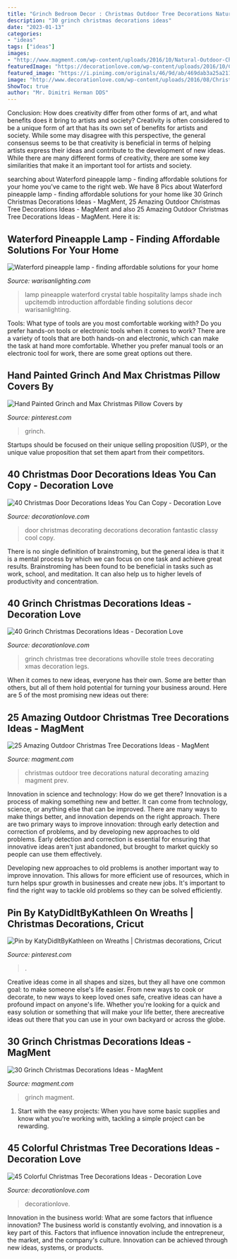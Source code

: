 ```yaml
---
title: "Grinch Bedroom Decor : Christmas Outdoor Tree Decorations Natural Decorating Amazing Magment Prev"
description: "30 grinch christmas decorations ideas"
date: "2023-01-13"
categories:
- "ideas"
tags: ["ideas"]
images:
- "http://www.magment.com/wp-content/uploads/2016/10/Natural-Outdoor-Christmas-Decorating-Ideas.jpg"
featuredImage: "https://decorationlove.com/wp-content/uploads/2016/10/Colorful-Christmas-Tree-Decoration.jpg"
featured_image: "https://i.pinimg.com/originals/46/9d/ab/469dab3a25a211e7905d42ca955992ea.jpg"
image: "http://www.decorationlove.com/wp-content/uploads/2016/08/Christmas-Door-Decorating-Ideas-2016-1.jpg"
ShowToc: true
author: "Mr. Dimitri Herman DDS"
---
```



Conclusion: How does creativity differ from other forms of art, and what benefits does it bring to artists and society?
Creativity is often considered to be a unique form of art that has its own set of benefits for artists and society. While some may disagree with this perspective, the general consensus seems to be that creativity is beneficial in terms of helping artists express their ideas and contribute to the development of new ideas. While there are many different forms of creativity, there are some key similarities that make it an important tool for artists and society.

	

		
searching about Waterford pineapple lamp - finding affordable solutions for your home you've came to the right web. We have 8 Pics about Waterford pineapple lamp - finding affordable solutions for your home like 30 Grinch Christmas Decorations Ideas - MagMent, 25 Amazing Outdoor Christmas Tree Decorations Ideas - MagMent and also 25 Amazing Outdoor Christmas Tree Decorations Ideas - MagMent. Here it is:
		
    
## Waterford Pineapple Lamp - Finding Affordable Solutions For Your Home

<img loading=lazy src="https://warisanlighting.com/wp-content/uploads/2016/06/waterford-pineapple-lamp-photo-10.jpg" onerror="this.onerror=null;this.src='https://tse2.mm.bing.net/th?id=OIP.OG0vQcyVaop3kkDlSFgB0QHaHa&amp;pid=15.1';" alt="Waterford pineapple lamp - finding affordable solutions for your home">

_Source: warisanlighting.com_

>lamp pineapple waterford crystal table hospitality lamps shade inch upcitemdb introduction affordable finding solutions decor warisanlighting. 

	

Tools: What type of tools are you most comfortable working with?
Do you prefer hands-on tools or electronic tools when it comes to work? There are a variety of tools that are both hands-on and electronic, which can make the task at hand more comfortable. Whether you prefer manual tools or an electronic tool for work, there are some great options out there.

    
## Hand Painted Grinch And Max Christmas Pillow Covers By

<img loading=lazy src="https://i.pinimg.com/originals/46/9d/ab/469dab3a25a211e7905d42ca955992ea.jpg" onerror="this.onerror=null;this.src='https://tse1.mm.bing.net/th?id=OIP.U0S2NgDAZnv0ov_knwnUcQHaFz&amp;pid=15.1';" alt="Hand Painted Grinch and Max Christmas Pillow Covers by">

_Source: pinterest.com_

>grinch. 

	

Startups should be focused on their unique selling proposition (USP), or the unique value proposition that set them apart from their competitors.

    
## 40 Christmas Door Decorations Ideas You Can Copy - Decoration Love

<img loading=lazy src="http://www.decorationlove.com/wp-content/uploads/2016/08/Christmas-Door-Decorating-Ideas-2016-1.jpg" onerror="this.onerror=null;this.src='https://tse4.mm.bing.net/th?id=OIP.HQbpa5I-tM0XcAe0A20cGQHaJx&amp;pid=15.1';" alt="40 Christmas Door Decorations Ideas You Can Copy - Decoration Love">

_Source: decorationlove.com_

>door christmas decorating decorations decoration fantastic classy cool copy. 

	

There is no single definition of brainstroming, but the general idea is that it is a mental process by which we can focus on one task and achieve great results. Brainstroming has been found to be beneficial in tasks such as work, school, and meditation. It can also help us to higher levels of productivity and concentration.

    
## 40 Grinch Christmas Decorations Ideas - Decoration Love

<img loading=lazy src="http://www.decorationlove.com/wp-content/uploads/2016/10/Grinch-Christmas-Tree-Fine-Design-1.jpg" onerror="this.onerror=null;this.src='https://tse2.mm.bing.net/th?id=OIP.YWfL51GmWL4aTtJq7dB_HQHaJ6&amp;pid=15.1';" alt="40 Grinch Christmas Decorations Ideas - Decoration Love">

_Source: decorationlove.com_

>grinch christmas tree decorations whoville stole trees decorating xmas decoration legs. 

	

When it comes to new ideas, everyone has their own. Some are better than others, but all of them hold potential for turning your business around. Here are 5 of the most promising new ideas out there: 

    
## 25 Amazing Outdoor Christmas Tree Decorations Ideas - MagMent

<img loading=lazy src="http://www.magment.com/wp-content/uploads/2016/10/Natural-Outdoor-Christmas-Decorating-Ideas.jpg" onerror="this.onerror=null;this.src='https://tse2.mm.bing.net/th?id=OIP.j-PMDM00IZseXA3zBYyl2AHaJ4&amp;pid=15.1';" alt="25 Amazing Outdoor Christmas Tree Decorations Ideas - MagMent">

_Source: magment.com_

>christmas outdoor tree decorations natural decorating amazing magment prev. 

	

Innovation in science and technology: How do we get there?
Innovation is a process of making something new and better. It can come from technology, science, or anything else that can be improved. There are many ways to make things better, and innovation depends on the right approach.
There are two primary ways to improve innovation: through early detection and correction of problems, and by developing new approaches to old problems. Early detection and correction is essential for ensuring that innovative ideas aren't just abandoned, but brought to market quickly so people can use them effectively.

Developing new approaches to old problems is another important way to improve innovation. This allows for more efficient use of resources, which in turn helps spur growth in businesses and create new jobs. It's important to find the right way to tackle old problems so they can be solved efficiently.

    
## Pin By KatyDidItByKathleen On Wreaths | Christmas Decorations, Cricut

<img loading=lazy src="https://i.pinimg.com/736x/04/d0/2d/04d02d65083050ad2a06c046f8f63751.jpg" onerror="this.onerror=null;this.src='https://tse4.mm.bing.net/th?id=OIP.lmgJXA9LlhKbVVM_CtY-MgHaH3&amp;pid=15.1';" alt="Pin by KatyDidItByKathleen on Wreaths | Christmas decorations, Cricut">

_Source: pinterest.com_

>. 

	

Creative ideas come in all shapes and sizes, but they all have one common goal: to make someone else's life easier. From new ways to cook or decorate, to new ways to keep loved ones safe, creative ideas can have a profound impact on anyone's life. Whether you're looking for a quick and easy solution or something that will make your life better, there arecreative ideas out there that you can use in your own backyard or across the globe.

    
## 30 Grinch Christmas Decorations Ideas - MagMent

<img loading=lazy src="http://magment.com/wp-content/uploads/2016/09/The-Grinchs-Holiday-Workshop.jpg" onerror="this.onerror=null;this.src='https://tse4.mm.bing.net/th?id=OIP.FfkHKXw5X-fkuYtyXMbWHgHaFf&amp;pid=15.1';" alt="30 Grinch Christmas Decorations Ideas - MagMent">

_Source: magment.com_

>grinch magment. 

	

1. Start with the easy projects: When you have some basic supplies and know what you're working with, tackling a simple project can be rewarding.

    
## 45 Colorful Christmas Tree Decorations Ideas - Decoration Love

<img loading=lazy src="https://decorationlove.com/wp-content/uploads/2016/10/Colorful-Christmas-Tree-Decoration.jpg" onerror="this.onerror=null;this.src='https://tse2.mm.bing.net/th?id=OIP.BNwTzpLqpbSAV1RN7OjgfQHaLG&amp;pid=15.1';" alt="45 Colorful Christmas Tree Decorations Ideas - Decoration Love">

_Source: decorationlove.com_

>decorationlove. 

	

Innovation in the business world: What are some factors that influence innovation?
The business world is constantly evolving, and innovation is a key part of this. Factors that influence innovation include the entrepreneur, the market, and the company's culture. Innovation can be achieved through new ideas, systems, or products.

